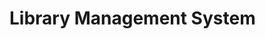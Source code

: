 # Library Management System

<!-- <ol> 
    <li> Don't forget to change the name of the Database both on the `create_Database.sql` and `.env`</li>
    <li> Tell them to not tell my name even if the teacher want to do a project for him</li>
    <li> Don't forget to add All Idgiving route controller and modle inodrer for providing and optino of Selection in the view  </li>
    <li>Don't havelly rely on the the The data that came from the view, Just have a check mechanism on the side of the controller and modle<li>

</ol> -->